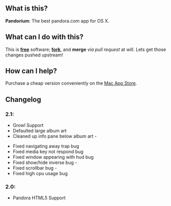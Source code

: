 ## What is this?

**Pandorium**: The best pandora.com app for OS X.

## What can I do with this?

This is [**free**](http://www.gnu.org/philosophy/philosophy.html) software; [**fork**](https://github.com/gauravk92/Pandorium/fork), and **merge** *via pull request* at will. Lets get those changes pushed upstream!

## How can I help?

Purchase a cheap version conveniently on the [Mac App Store](http://itunes.apple.com/us/app/pandorium/id515800066?mt=12).

## Changelog

### 2.1:
+ Growl Support
+ Defaulted large album art
+ Cleaned up info pane below album art -
- Fixed navigating away trap bug
- Fixed media key not respond bug
- Fixed window appearing with hud bug
- Fixed show/hide inverse bug -
- Fixed scrollbar bug -
- Fixed high cpu usage bug

### 2.0:
+ Pandora HTML5 Support